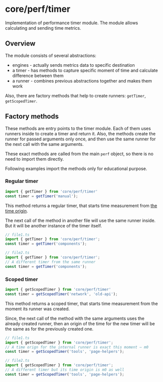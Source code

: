 # core/perf/timer

Implementation of performance timer module. The module allows calculating and sending time metrics.

## Overview

The module consists of several abstractions:
* engines - actually sends metrics data to specific destination
* a timer - has methods to capture specific moment of time and calculate difference between them
* a runner - combines previous abstractions together and makes them work

Also, there are factory methods that help to create runners: `getTimer`, `getScopedTimer`.

## Factory methods

These methods are entry points to the timer module. Each of them uses runners inside to create a timer and return it.
Also, the methods create the runner for passed arguments only once, and then use the same runner for the next call with
the same arguments.

These exact methods are called from the main `perf` object, so there is no need to import them directly.

Following examples import the methods only for educational purpose.

### Regular timer

```js
import { getTimer } from 'core/perf/timer'
const timer = getTimer('manual');
```

This method returns a regular timer, that starts time measurement from
[the time origin](https://developer.mozilla.org/en-US/docs/Web/API/DOMHighResTimeStamp#the_time_origin).

The next call of the method in another file will use the same runner inside. But it will be another instance of the
timer itself.

```js
// file1.ts
import { getTimer } from 'core/perf/timer';
const timer = getTimer('components');

// file2.ts
import { getTimer } from 'core/perf/timer';
// A different timer from the same runner
const timer = getTimer('components');
```

### Scoped timer

```js
import { getScopedTimer } from 'core/perf/timer'
const timer = getScopedTimer('network', 'old-api');
```

This method returns a scoped timer, that starts time measurement from the moment its runner was created.

Since, the next call of the method with the same arguments uses the already created runner, then an origin of the time
for the new timer will be the same as for the previously created one.

```js
// file1.ts
import { getScopedTimer } from 'core/perf/timer';
// A time orign for the internal runner is exact this moment — m0
const timer = getScopedTimer('tools', 'page-helpers');

// file2.ts
import { getScopedTimer } from 'core/perf/timer';
// A different timer but its time origin is m0 as well
const timer = getScopedTimer('tools', 'page-helpers');
```
